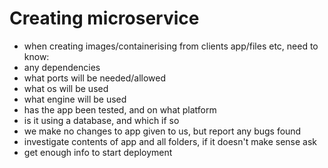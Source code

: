 # Creating microservice
- when creating images/containerising from clients app/files etc, need to know:
- any dependencies
- what ports will be needed/allowed
- what os will be used
- what engine will be used
- has the app been tested, and on what platform
- is it using a database, and which if so
- we make no changes to app given to us, but report any bugs found
- investigate contents of app and all folders, if it doesn't make sense ask
- get enough info to start deployment
